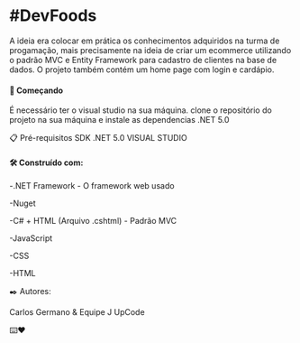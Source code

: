 <h1>#DevFoods </h1>

A ideia era colocar em prática os conhecimentos adquiridos na turma de progamação, mais precisamente na ideia de 
criar um ecommerce utilizando o padrão MVC e Entity Framework para cadastro de clientes na base de dados.
O projeto também contém um home page com login e cardápio. 

<h4>🚀 Começando</h4>

É necessário ter o visual studio na sua máquina.
clone o repositório do projeto na sua máquina e instale as dependencias .NET 5.0
 

📋 Pré-requisitos
SDK .NET 5.0
VISUAL STUDIO


<h4>🛠️ Construído com:</h4>


 -.NET Framework - O framework web usado
 
 -Nuget
 
 -C# + HTML (Arquivo .cshtml) - Padrão MVC
 
 -JavaScript
 
 -CSS
 
 -HTML

✒️ Autores:

Carlos Germano & Equipe J UpCode

⌨️❤️ 
